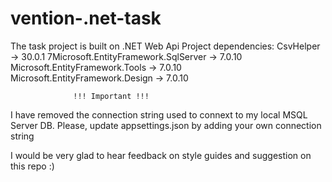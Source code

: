 # vention-.net-task
The task project is built on .NET Web Api
Project dependencies:
CsvHelper -> 30.0.1
7Microsoft.EntityFramework.SqlServer -> 7.0.10
Microsoft.EntityFramework.Tools -> 7.0.10
Microsoft.EntityFramework.Design -> 7.0.10

                  !!! Important !!!
I have removed the connection string used to connext to my local MSQL Server DB. 
Please, update appsettings.json by adding your own connection string

I would be very glad to hear feedback on style guides and suggestion on this repo :)
